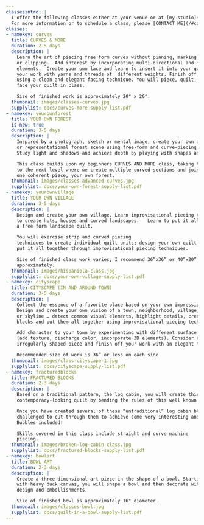 ```yaml
---
classesintro: |
  I offer the following classes either at your venue or at [my studio](/studio/).  
  For more information or to schedule a class, please [CONTACT ME](/#contact).
classes:
- namekey: curves
  title: CURVES & MORE
  duration: 2-5 days
  description: |
    Learn the art of piecing free form curves without pinning, marking
    or clipping.  Add interest by incorporating multi-directional and 3 dimensional
    elements.  Create your own lace and learn to insert it into your quilt.  Embellish
    your work with yarns and threads of  different weights. Finish off your piece
    using a clean and elegant facing technique. You will piece, quilt, embellish and
    face your quilt in class.

    Size of finished work is approximately 20" x 20".
  thumbnail: images/classes-curves.jpg
  supplylist: docs/curves-more-supply-list.pdf
- namekey: yourownforest
  title: YOUR OWN FOREST
  is-new: true
  duration: 3-5 days
  description: |
    Inspired by a photograph, sketch or mental image, create your own abstract
    or representational forest scene using free-form and curve-piecing techniques.
    Study light and shadows and achieve depth by playing with shapes and color gradations.

    This class builds upon my beginners CURVES AND MORE class, taking the curved piecing
    to the next level where we create multiple curved sections and join them into
    one coherent piece, your own forest.
  thumbnail: images/classes-advanced-curves.jpg
  supplylist: docs/your-own-forest-supply-list.pdf
- namekey: yourownvillage
  title: YOUR OWN VILLAGE
  duration: 3-5 days
  description: |
    Design and create your own village. Learn improvisational piecing techniques
    to create huts, houses and curved landscapes.   Learn to put it all together into
    a free form landscape quilt.

    You will exercise strip and curved piecing
    techniques to create individual quilt units; design your own quilt diagram and
    put it all together through improvisational piecing techniques.

    Size of finished class work varies, I recommend 36”x36” or 40”x20” or 20”x40”
    approximately.
  thumbnail: images/hispaniola-class.jpg
  supplylist: docs/your-own-village-supply-list.pdf
- namekey: cityscape
  title: CITYSCAPE (IN AND AROUND TOWN)
  duration: 3-5 days
  description: |
    Collect the essence of a favorite place based on your own impressions.
    Design and create your own vision of a town, neighborhood, village, cityscape
    or skyline … detect common visual elements, highlight details, create building
    blocks and put them all together using improvisational piecing techniques.

    Add character to your town by experimenting with different surface design techniques
    (add texture, discharge color, incorporate 3D elements). Consider creating an
    irregularly shaped piece and finish off your work with an elegant facing technique.

    Recommended size of work is 36” or less on each side.
  thumbnail: images/class-cityscape-1.jpg
  supplylist: docs/cityscape-supply-list.pdf
- namekey: fracturedblocks
  title: FRACTURED BLOCKS
  duration: 2-3 days
  description: |
    Based on a traditional pattern, the log cabin, you will create this
    contemporary-looking quilt by bending the rules of this well known block.

    Once you have created several of these “untraditional” log cabin blocks you will be
    challenged to cut through them to achieve some very interesting and abstract designs.
    Bubbles included!

    Skills covered in this class include straight and curve machine
    piecing.
  thumbnail: images/broken-log-cabin-class.jpg
  supplylist: docs/fractured-blocks-supply-list.pdf
- namekey: bowlart
  title: BOWL ART
  duration: 2-3 days
  description: |
    Create a three dimensional art piece in the shape of a bowl. Starting
    with heavy duck canvas, you will shape a bowl and then decorate with your own
    design and embellishments.

    Size of finished bowl is approximately 16" diameter.
  thumbnail: images/classes-bowl.jpg
  supplylist: docs/quilt-in-a-bowl-supply-list.pdf
---
```


